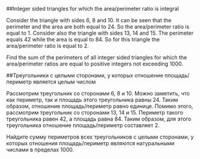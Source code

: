 ##Integer sided triangles for which the  area/perimeter ratio is integral


Consider the triangle with sides 6, 8 and 10. It can be seen that the perimeter and the area are both equal to 24. 
So the area/perimeter ratio is equal to 1.
Consider also the triangle with sides 13, 14 and 15. The perimeter equals 42 while the area is equal to 84. 
So for this triangle the area/perimeter ratio is equal to 2.


Find the sum of the perimeters of all integer sided triangles for which the area/perimeter ratios are equal to positive integers not exceeding 1000.

##Треугольники с целыми сторонами, у которых отношение площадь/периметр является целым числом

Рассмотрим треугольник со сторонами 6, 8 и 10. Можно заметить, что как периметр, так и площадь этого треугольника равны 24. Таким образом, отношение площадь/периметр равно единице.
Помимо этого, рассмотрим треугольник со сторонами 13, 14 и 15. Периметр такого треугольника равен 42, а площадь равна 84.
Таким образом, для этого треугольника отношение площадь/периметр составляет 2.


Найдите сумму периметров всех треугольников с целыми сторонами, у которых отношения площадь/периметр являются натуральными числами в пределах 1000.

